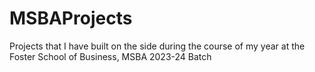 # MSBAProjects
Projects that I have built on the side during the course of my year at the Foster School of Business, MSBA 2023-24 Batch
